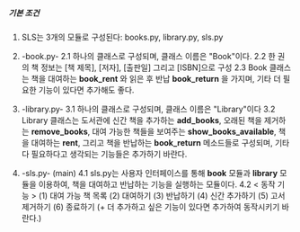 ##### 기본 조건 #####

1. SLS는 3개의 모듈로 구성된다: books.py, library.py, sls.py
   
2. -book.py-
	2.1 하나의 클래스로 구성되며, 클래스 이름은 "Book"이다.
   	2.2 한 권의 책 정보는 [책 제목], [저자], [출판일] 그리고 [ISBN]으로 구성
   	2.3 Book 클래스는 책을 대여하는 **book_rent** 와 읽은 후 반납 **book_return** 을 가지며,
            기타 더 필요한 기능이 있다면 추가해도 좋다.
   
3. -library.py-
 	3.1 하나의 클래스로 구성되며, 클래스 이름은 "Library"이다
   	3.2 Library 클래스는 도서관에 신간 책을 추가하는 **add_books**, 오래된 책을 제거하는 **remove_books**, 대여 가능한 책들을 보여주는 **show_books_available**, 책을 대여하는 **rent**, 그리고 책을 반납하는 **book_return** 메소드들로 구성되며,
            기타 다 필요하다고 생각되는 기능들은 추가하기 바란다.

4. -sls.py- (main)
	4.1 sls.py는 사용자 인터페이스를 통해 **book** 모듈과 **library** 모듈을 이용하여, 책을 대여하고 반납하는 기능을 실행하는 모듈이다.
   	4.2  < 동작 기능 >
    		(1) 대여 가능 책 목록
   		(2) 대여하기
   		(3) 반납하기
   		(4) 신간 추가하기
   		(5) 고서 제거하기
   		(6) 종료하기
   		(+ 더 추가하고 싶은 기능이 있다면 추가하여 동작시키기 바란다.)

